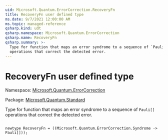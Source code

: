 ```yaml
---
uid: Microsoft.Quantum.ErrorCorrection.RecoveryFn
title: RecoveryFn user defined type
ms.date: 9/7/2021 12:00:00 AM
ms.topic: managed-reference
qsharp.kind: udt
qsharp.namespace: Microsoft.Quantum.ErrorCorrection
qsharp.name: RecoveryFn
qsharp.summary: >-
  Type for function that maps an error syndrome to a sequence of `Pauli[]`
  operations that correct the detected error.
---
```


# RecoveryFn user defined type

Namespace: [Microsoft.Quantum.ErrorCorrection](xref:Microsoft.Quantum.ErrorCorrection)

Package: [Microsoft.Quantum.Standard](https://nuget.org/packages/Microsoft.Quantum.Standard)


Type for function that maps an error syndrome to a sequence of `Pauli[]`operations that correct the detected error.

```qsharp

newtype RecoveryFn = ((Microsoft.Quantum.ErrorCorrection.Syndrome -> Pauli[]));
```


